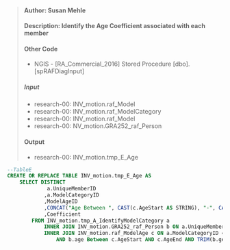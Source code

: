 > #### Author: Susan Mehle
> #### Description: Identify the Age Coefficient associated with each member
> ####  Other Code
>   * NGIS - [RA_Commercial_2016] Stored Procedure [dbo].[spRAFDiagInput]
> 
> #####  Input
>   * research-00: INV_motion.raf_Model
>   * research-00: INV_motion.raf_ModelCategory
>   * research-00: INV_motion.raf_Model
>   * research-00: NV_motion.GRA252_raf_Person
> 
> ####  Output
>   * research-00: INV_motion.tmp_E_Age

```SQL
--TableE
CREATE OR REPLACE TABLE INV_motion.tmp_E_Age AS
	SELECT DISTINCT
			 a.UniqueMemberID
			,a.ModelCategoryID
			,ModelAgeID
			,CONCAT("Age Between ", CAST(c.AgeStart AS STRING), "-", CAST(c.AgeEnd AS STRING)) AS Term
			,Coefficient
		FROM INV_motion.tmp_A_IdentifyModelCategory a
			INNER JOIN INV_motion.GRA252_raf_Person b ON a.UniqueMemberID = b.UniqueMemberID
			INNER JOIN INV_motion.raf_ModelAge c ON a.ModelCategoryID = c.ModelCategoryID
				AND b.age Between c.AgeStart AND c.AgeEnd AND TRIM(b.gender) = TRIM(c.GenderCD)
```
